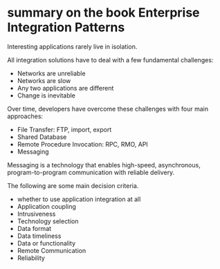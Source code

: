 # summary on the book Enterprise Integration Patterns

Interesting applications rarely live in isolation.

All integration solutions have to deal with a few fundamental challenges:
+ Networks are unreliable
+ Networks are slow
+ Any two applications are different
+ Change is inevitable

Over time, developers have overcome these challenges with four main approaches:
+ File Transfer:  FTP, import, export
+ Shared Database
+ Remote Procedure Invocation: RPC, RMO, API
+ Messaging


Messaging is a technology that enables high-speed, asynchronous, program-to-program communication with reliable delivery.

The following are some main decision criteria.
+ whether to use application integration at all
+ Application coupling
+ Intrusiveness
+ Technology selection
+ Data format
+ Data timeliness
+ Data or functionality
+ Remote Communication
+ Reliability